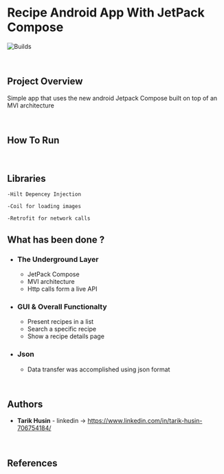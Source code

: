 
# Recipe Android App With JetPack Compose

![Builds](https://github.com/project-chip/connectedhomeip/workflows/Builds/badge.svg)



</br>

## Project Overview

Simple app that uses the new android Jetpack Compose built on top of an MVI architecture 




</br>

## How To Run



<br/>


## Libraries
    -Hilt Depencey Injection

    -Coil for loading images

    -Retrofit for network calls




## What has been done ?

- ### The Underground Layer

    - JetPack Compose
    - MVI architecture
    - Http calls form a live API



- ### GUI & Overall Functionalty

    - Present recipes in a list 
    - Search a specific recipe
    - Show a recipe details page



- ### Json
    - Data transfer was accomplished using json format



</br>

## Authors

* **Tarik Husin**  - linkedin -> https://www.linkedin.com/in/tarik-husin-706754184/

</br>

## References

